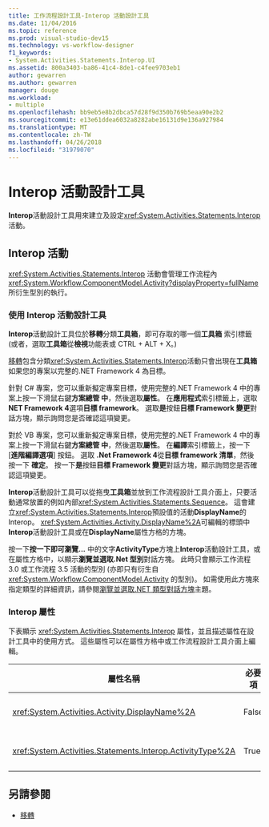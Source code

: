 ```yaml
---
title: 工作流程設計工具-Interop 活動設計工具
ms.date: 11/04/2016
ms.topic: reference
ms.prod: visual-studio-dev15
ms.technology: vs-workflow-designer
f1_keywords:
- System.Activities.Statements.Interop.UI
ms.assetid: 800a3403-ba86-41c4-8de1-c4fee9703eb1
author: gewarren
ms.author: gewarren
manager: douge
ms.workload:
- multiple
ms.openlocfilehash: bb9eb5e8b2dbca57d28f9d350b769b5eaa90e2b2
ms.sourcegitcommit: e13e61ddea6032a8282abe16131d9e136a927984
ms.translationtype: MT
ms.contentlocale: zh-TW
ms.lasthandoff: 04/26/2018
ms.locfileid: "31979070"
---
```

# <a name="interop-activity-designer"></a>Interop 活動設計工具

**Interop**活動設計工具用來建立及設定<xref:System.Activities.Statements.Interop>活動。

## <a name="the-interop-activity"></a>Interop 活動
 <xref:System.Activities.Statements.Interop> 活動會管理工作流程內 <xref:System.Workflow.ComponentModel.Activity?displayProperty=fullName> 所衍生型別的執行。

### <a name="using-the-interop-activity-designer"></a>使用 Interop 活動設計工具
 **Interop**活動設計工具位於**移轉**分類**工具箱**，即可存取的哪一個**工具箱** 索引標籤 (或者，選取**工具箱**從**檢視**功能表或 CTRL + ALT + X。)

 [移轉](../workflow-designer/migration-activity-designers.md)包含分類<xref:System.Activities.Statements.Interop>活動只會出現在**工具箱**如果您的專案以完整的.NET Framework 4 為目標。

 針對 C# 專案，您可以重新擬定專案目標，使用完整的.NET Framework 4 中的專案上按一下滑鼠右鍵**方案總管 中**，然後選取**屬性**。 在**應用程式**索引標籤上，選取**NET Framework 4**選項**目標 framework**。 選取**是**按鈕**目標 Framework 變更**對話方塊，顯示詢問您是否確認這項變更。

 對於 VB 專案，您可以重新擬定專案目標，使用完整的.NET Framework 4 中的專案上按一下滑鼠右鍵**方案總管 中**，然後選取**屬性**。 在**編譯**索引標籤上，按一下 [**進階編譯選項**] 按鈕。 選取 **.Net Framework 4**從**目標 framework 清單**，然後按一下 **確定**。 按一下**是**按鈕**目標 Framework 變更**對話方塊，顯示詢問您是否確認這項變更。

 **Interop**活動設計工具可以從拖曳**工具箱**並放到工作流程設計工具介面上，只要活動通常放置的例如內部<xref:System.Activities.Statements.Sequence>。 這會建立<xref:System.Activities.Statements.Interop>預設值的活動**DisplayName**的 Interop。 <xref:System.Activities.Activity.DisplayName%2A>可編輯的標頭中**Interop**活動設計工具或在**DisplayName**屬性方格的方塊。

 按一下**按一下即可瀏覽...** 中的文字**ActivityType**方塊上**Interop**活動設計工具，或在屬性方格中，以顯示**瀏覽並選取.Net 型別**對話方塊。 此時只會顯示工作流程 3.0 或工作流程 3.5 活動的型別 (亦即只有衍生自 <xref:System.Workflow.ComponentModel.Activity> 的型別)。 如需使用此方塊來指定類型的詳細資訊，請參閱[瀏覽並選取.NET 類型對話方塊](../workflow-designer/browse-and-select-a-dotnet-type-dialog-box.md)主題。

### <a name="the-interop-properties"></a>Interop 屬性
 下表顯示 <xref:System.Activities.Statements.Interop> 屬性，並且描述屬性在設計工具中的使用方式。 這些屬性可以在屬性方格中或工作流程設計工具介面上編輯。

|屬性名稱|必要項|使用方式|
|-------------------|--------------|-----------|
|<xref:System.Activities.Activity.DisplayName%2A>|False|<xref:System.Activities.Statements.Interop> 活動的易記名稱。 預設為 Interop。 雖然顯示名稱並非絕對必要，但建議您盡量使用顯示名稱。|
|<xref:System.Activities.Statements.Interop.ActivityType%2A>|True|指定 <xref:System.Activities.Statements.Interop> 活動所包含之活動的活動型別。 指定的型別必須衍生自 <xref:System.Workflow.ComponentModel.Activity>。|

## <a name="see-also"></a>另請參閱

- [移轉](../workflow-designer/migration-activity-designers.md)